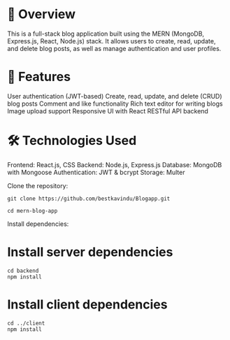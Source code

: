 # 📌 Overview
This is a full-stack blog application built using the MERN (MongoDB, Express.js, React, Node.js) stack. It allows users to create, read, update, and delete blog posts, as well as manage authentication and user profiles.

# 🚀 Features
User authentication (JWT-based)
Create, read, update, and delete (CRUD) blog posts
Comment and like functionality
Rich text editor for writing blogs
Image upload support
Responsive UI with React
RESTful API backend

# 🛠️ Technologies Used
Frontend: React.js, CSS
Backend: Node.js, Express.js
Database: MongoDB with Mongoose
Authentication: JWT & bcrypt
Storage: Multer 

Clone the repository:
```properties
git clone https://github.com/bestkavindu/Blogapp.git
```  

```properties
cd mern-blog-app
```  


Install dependencies:
# Install server dependencies
``` properties
cd backend
npm install
```


# Install client dependencies

``` properties
cd ../client
npm install
```

